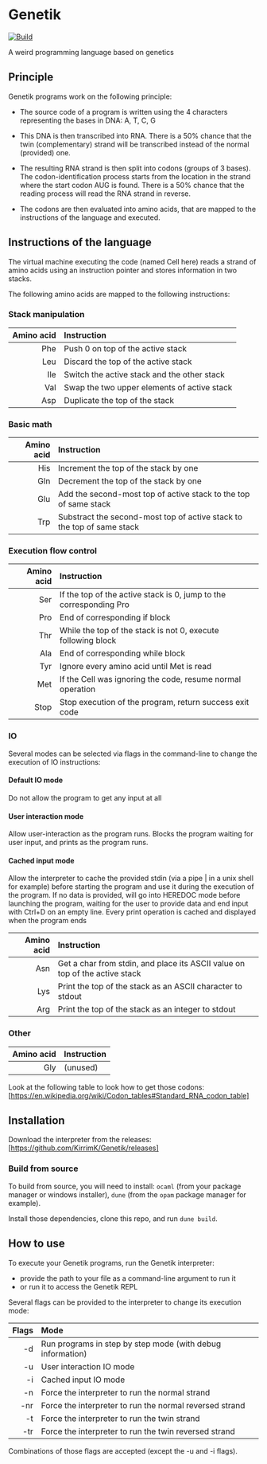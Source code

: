 # Genetik

[![Build](https://github.com/KirrimK/Genetik/actions/workflows/build_on_tag.yml/badge.svg)](https://github.com/KirrimK/Genetik/actions/workflows/build_on_tag.yml)

A weird programming language based on genetics

## Principle

Genetik programs work on the following principle:

- The source code of a program is written using the 4 characters representing the bases in DNA: A, T, C, G

- This DNA is then transcribed into RNA. There is a 50% chance that the twin (complementary) strand will be transcribed instead of the normal (provided) one.

- The resulting RNA strand is then split into codons (groups of 3 bases). The codon-identification process starts from the location in the strand where the start codon AUG is found.
There is a 50% chance that the reading process will read the RNA strand in reverse.

- The codons are then evaluated into amino acids, that are mapped to the instructions of the language and executed.

## Instructions of the language

The virtual machine executing the code (named Cell here) reads a strand of amino acids using an instruction pointer and stores information in two stacks.

The following amino acids are mapped to the following instructions:

### Stack manipulation

| Amino acid | Instruction |
| --: | :-- |
| Phe | Push 0 on top of the active stack |
| Leu | Discard the top of the active stack |
| Ile | Switch the active stack and the other stack |
| Val | Swap the two upper elements of active stack |
| Asp | Duplicate the top of the stack |

### Basic math

| Amino acid | Instruction |
| --: | :-- |
| His | Increment the top of the stack by one |
| Gln | Decrement the top of the stack by one |
| Glu | Add the second-most top of active stack to the top of same stack |
| Trp | Substract the second-most top of active stack to the top of same stack |

### Execution flow control

| Amino acid | Instruction |
| --: | :-- |
| Ser | If the top of the active stack is 0, jump to the corresponding Pro |
| Pro | End of corresponding if block |
| Thr | While the top of the stack is not 0, execute following block |
| Ala | End of corresponding while block |
| Tyr | Ignore every amino acid until Met is read |
| Met | If the Cell was ignoring the code, resume normal operation |
| Stop | Stop execution of the program, return success exit code |

### IO

Several modes can be selected via flags in the command-line to change the execution of IO instructions:

#### Default IO mode
Do not allow the program to get any input at all

#### User interaction mode

Allow user-interaction as the program runs.
Blocks the program waiting for user input, and prints as the program runs.

#### Cached input mode

Allow the interpreter to cache the provided stdin (via a pipe | in a unix shell for example) before starting the program and use it during the execution of the program.
If no data is provided, will go into HEREDOC mode before launching the program, waiting for the user to provide data and end input with Ctrl+D on an empty line.
Every print operation is cached and displayed when the program ends

| Amino acid | Instruction |
| --: | :-- |
| Asn | Get a char from stdin, and place its ASCII value on top of the active stack |
| Lys | Print the top of the stack as an ASCII character to stdout |
| Arg | Print the top of the stack as an integer to stdout |

### Other

| Amino acid | Instruction |
| --: | :-- |
| Gly | (unused) |

Look at the following table to look how to get those codons:
[https://en.wikipedia.org/wiki/Codon_tables#Standard_RNA_codon_table]

## Installation

Download the interpreter from the releases:
[https://github.com/KirrimK/Genetik/releases]

### Build from source

To build from source, you will need to install:
```ocaml``` (from your package manager or windows installer),
```dune``` (from the ```opam``` package manager for example).

Install those dependencies, clone this repo, and run ```dune build```.

## How to use

To execute your Genetik programs, run the Genetik interpreter:
- provide the path to your file as a command-line argument to run it
- or run it to access the Genetik REPL

Several flags can be provided to the interpreter to change its execution mode:

| Flags | Mode |
| --: | :-- |
| -d | Run programs in step by step mode (with debug information) |
| -u | User interaction IO mode |
| -i | Cached input IO mode |
| -n | Force the interpreter to run the normal strand |
| -nr | Force the interpreter to run the normal reversed strand |
| -t | Force the interpreter to run the twin strand |
| -tr | Force the interpreter to run the twin reversed strand |

Combinations of those flags are accepted (except the -u and -i flags).
